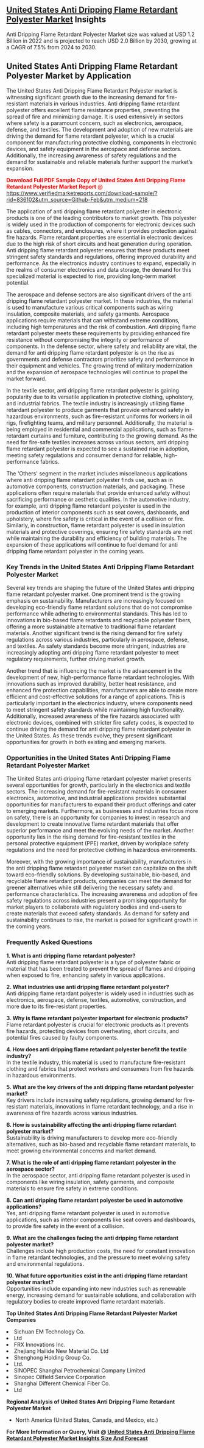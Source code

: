 <h2><a href="https://www.verifiedmarketreports.com/download-sample/?rid=836102&amp;utm_source=Github-Feb&amp;utm_medium=218" target="_blank">United States Anti Dripping Flame Retardant Polyester Market</a> Insights</h2><p>Anti Dripping Flame Retardant Polyester Market size was valued at USD 1.2 Billion in 2022 and is projected to reach USD 2.0 Billion by 2030, growing at a CAGR of 7.5% from 2024 to 2030.</p><p><h2>United States Anti Dripping Flame Retardant Polyester Market by Application</h2> <p>The United States Anti Dripping Flame Retardant Polyester market is witnessing significant growth due to the increasing demand for fire-resistant materials in various industries. Anti dripping flame retardant polyester offers excellent flame resistance properties, preventing the spread of fire and minimizing damage. It is used extensively in sectors where safety is a paramount concern, such as electronics, aerospace, defense, and textiles. The development and adoption of new materials are driving the demand for flame retardant polyester, which is a crucial component for manufacturing protective clothing, components in electronic devices, and safety equipment in the aerospace and defense sectors. Additionally, the increasing awareness of safety regulations and the demand for sustainable and reliable materials further support the market’s expansion. <p><span class=""><span style="color: #ff0000;"><strong>Download Full PDF Sample Copy of United States Anti Dripping Flame Retardant Polyester Market Report</strong> @ </span><a href="https://www.verifiedmarketreports.com/download-sample/?rid=836102&amp;utm_source=Github-Feb&amp;utm_medium=218" target="_blank">https://www.verifiedmarketreports.com/download-sample/?rid=836102&amp;utm_source=Github-Feb&amp;utm_medium=218</a></span></p> The application of anti dripping flame retardant polyester in electronic products is one of the leading contributors to market growth. This polyester is widely used in the production of components for electronic devices such as cables, connectors, and enclosures, where it provides protection against fire hazards. Flame retardant properties are essential in electronic devices due to the high risk of short circuits and heat generation during operation. Anti dripping flame retardant polyester ensures that these products meet stringent safety standards and regulations, offering improved durability and performance. As the electronics industry continues to expand, especially in the realms of consumer electronics and data storage, the demand for this specialized material is expected to rise, providing long-term market potential. <p>The aerospace and defense sectors are also significant drivers of the anti dripping flame retardant polyester market. In these industries, the material is used to manufacture various critical components such as wiring insulation, composite materials, and safety garments. Aerospace applications require materials that can withstand extreme conditions, including high temperatures and the risk of combustion. Anti dripping flame retardant polyester meets these requirements by providing enhanced fire resistance without compromising the integrity or performance of components. In the defense sector, where safety and reliability are vital, the demand for anti dripping flame retardant polyester is on the rise as governments and defense contractors prioritize safety and performance in their equipment and vehicles. The growing trend of military modernization and the expansion of aerospace technologies will continue to propel the market forward.</p> <p>In the textile sector, anti dripping flame retardant polyester is gaining popularity due to its versatile application in protective clothing, upholstery, and industrial fabrics. The textile industry is increasingly utilizing flame retardant polyester to produce garments that provide enhanced safety in hazardous environments, such as fire-resistant uniforms for workers in oil rigs, firefighting teams, and military personnel. Additionally, the material is being employed in residential and commercial applications, such as flame-retardant curtains and furniture, contributing to the growing demand. As the need for fire-safe textiles increases across various sectors, anti dripping flame retardant polyester is expected to see a sustained rise in adoption, meeting safety regulations and consumer demand for reliable, high-performance fabrics.</p> <p>The 'Others' segment in the market includes miscellaneous applications where anti dripping flame retardant polyester finds use, such as in automotive components, construction materials, and packaging. These applications often require materials that provide enhanced safety without sacrificing performance or aesthetic qualities. In the automotive industry, for example, anti dripping flame retardant polyester is used in the production of interior components such as seat covers, dashboards, and upholstery, where fire safety is critical in the event of a collision or fire. Similarly, in construction, flame retardant polyester is used in insulation materials and protective coverings, ensuring fire safety standards are met while maintaining the durability and efficiency of building materials. The expansion of these applications will continue to fuel demand for anti dripping flame retardant polyester in the coming years.</p> <h3>Key Trends in the United States Anti Dripping Flame Retardant Polyester Market</h3> <p>Several key trends are shaping the future of the United States anti dripping flame retardant polyester market. One prominent trend is the growing emphasis on sustainability. Manufacturers are increasingly focused on developing eco-friendly flame retardant solutions that do not compromise performance while adhering to environmental standards. This has led to innovations in bio-based flame retardants and recyclable polyester fibers, offering a more sustainable alternative to traditional flame retardant materials. Another significant trend is the rising demand for fire safety regulations across various industries, particularly in aerospace, defense, and textiles. As safety standards become more stringent, industries are increasingly adopting anti dripping flame retardant polyester to meet regulatory requirements, further driving market growth.</p> <p>Another trend that is influencing the market is the advancement in the development of new, high-performance flame retardant technologies. With innovations such as improved durability, better heat resistance, and enhanced fire protection capabilities, manufacturers are able to create more efficient and cost-effective solutions for a range of applications. This is particularly important in the electronics industry, where components need to meet stringent safety standards while maintaining high functionality. Additionally, increased awareness of the fire hazards associated with electronic devices, combined with stricter fire safety codes, is expected to continue driving the demand for anti dripping flame retardant polyester in the United States. As these trends evolve, they present significant opportunities for growth in both existing and emerging markets.</p> <h3>Opportunities in the United States Anti Dripping Flame Retardant Polyester Market</h3> <p>The United States anti dripping flame retardant polyester market presents several opportunities for growth, particularly in the electronics and textile sectors. The increasing demand for fire-resistant materials in consumer electronics, automotive, and industrial applications provides substantial opportunities for manufacturers to expand their product offerings and cater to emerging markets. Furthermore, as businesses and industries focus more on safety, there is an opportunity for companies to invest in research and development to create innovative flame retardant materials that offer superior performance and meet the evolving needs of the market. Another opportunity lies in the rising demand for fire-resistant textiles in the personal protective equipment (PPE) market, driven by workplace safety regulations and the need for protective clothing in hazardous environments.</p> <p>Moreover, with the growing importance of sustainability, manufacturers in the anti dripping flame retardant polyester market can capitalize on the shift toward eco-friendly solutions. By developing sustainable, bio-based, and recyclable flame retardant products, companies can meet the demand for greener alternatives while still delivering the necessary safety and performance characteristics. The increasing awareness and adoption of fire safety regulations across industries present a promising opportunity for market players to collaborate with regulatory bodies and end-users to create materials that exceed safety standards. As demand for safety and sustainability continues to rise, the market is poised for significant growth in the coming years.</p> <h3>Frequently Asked Questions</h3> <p><b>1. What is anti dripping flame retardant polyester?</b><br>Anti dripping flame retardant polyester is a type of polyester fabric or material that has been treated to prevent the spread of flames and dripping when exposed to fire, enhancing safety in various applications.</p> <p><b>2. What industries use anti dripping flame retardant polyester?</b><br>Anti dripping flame retardant polyester is widely used in industries such as electronics, aerospace, defense, textiles, automotive, construction, and more due to its fire-resistant properties.</p> <p><b>3. Why is flame retardant polyester important for electronic products?</b><br>Flame retardant polyester is crucial for electronic products as it prevents fire hazards, protecting devices from overheating, short circuits, and potential fires caused by faulty components.</p> <p><b>4. How does anti dripping flame retardant polyester benefit the textile industry?</b><br>In the textile industry, this material is used to manufacture fire-resistant clothing and fabrics that protect workers and consumers from fire hazards in hazardous environments.</p> <p><b>5. What are the key drivers of the anti dripping flame retardant polyester market?</b><br>Key drivers include increasing safety regulations, growing demand for fire-resistant materials, innovations in flame retardant technology, and a rise in awareness of fire hazards across various industries.</p> <p><b>6. How is sustainability affecting the anti dripping flame retardant polyester market?</b><br>Sustainability is driving manufacturers to develop more eco-friendly alternatives, such as bio-based and recyclable flame retardant materials, to meet growing environmental concerns and market demand.</p> <p><b>7. What is the role of anti dripping flame retardant polyester in the aerospace sector?</b><br>In the aerospace sector, anti dripping flame retardant polyester is used in components like wiring insulation, safety garments, and composite materials to ensure fire safety in extreme conditions.</p> <p><b>8. Can anti dripping flame retardant polyester be used in automotive applications?</b><br>Yes, anti dripping flame retardant polyester is used in automotive applications, such as interior components like seat covers and dashboards, to provide fire safety in the event of a collision.</p> <p><b>9. What are the challenges facing the anti dripping flame retardant polyester market?</b><br>Challenges include high production costs, the need for constant innovation in flame retardant technologies, and the pressure to meet evolving safety and environmental regulations.</p> <p><b>10. What future opportunities exist in the anti dripping flame retardant polyester market?</b><br>Opportunities include expanding into new industries such as renewable energy, increasing demand for sustainable solutions, and collaboration with regulatory bodies to create improved flame retardant materials.</p> </p><p><strong>Top United States Anti Dripping Flame Retardant Polyester Market Companies</strong></p><div data-test-id=""><p><li>Sichuan EM Technology Co.</li><li> Ltd</li><li> FRX Innovations Inc.</li><li> Zhejiang Hailide New Material Co. Ltd</li><li> Shenghong Holding Group Co.</li><li> Ltd.</li><li> SINOPEC Shanghai Petrochemical Company Limited</li><li> Sinopec Oilfield Service Corporation</li><li> Shanghai Different Chemical Fiber Co.</li><li>Ltd</li></p><div><strong>Regional Analysis of&nbsp;United States Anti Dripping Flame Retardant Polyester Market</strong></div><ul><li dir="ltr"><p dir="ltr">North America&nbsp;(United States, Canada, and Mexico, etc.)</p></li></ul><p><strong>For More Information or Query, Visit @&nbsp;</strong><strong><a href="https://www.verifiedmarketreports.com/product/anti-dripping-flame-retardant-polyester-market/?utm_source=Github-Feb&amp;utm_medium=218" target="_blank">United States Anti Dripping Flame Retardant Polyester Market Insights Size And Forecast</a></strong></p></div>
